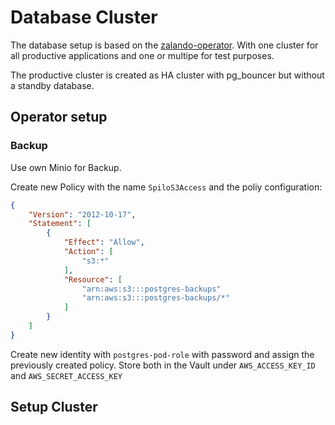 # Database Cluster

The database setup is based on the [zalando-operator][1]. With one cluster for
all productive applications and one or multipe for test purposes.

The productive cluster is created as HA cluster with pg_bouncer but without a
standby database.

## Operator setup

### Backup

Use own Minio for Backup.

Create new Policy with the name `SpiloS3Access`
and the poliy configuration:
```json
{
    "Version": "2012-10-17",
    "Statement": [
        {
            "Effect": "Allow",
            "Action": [
                "s3:*"
            ],
            "Resource": [
                "arn:aws:s3:::postgres-backups"
                "arn:aws:s3:::postgres-backups/*"
            ]
        }
    ]
}
```


Create new identity with `postgres-pod-role` with password and assign the
previously created policy.
Store both in the Vault under `AWS_ACCESS_KEY_ID` and `AWS_SECRET_ACCESS_KEY`


## Setup Cluster






[1]: https://opensource.zalando.com/postgres-operator/

